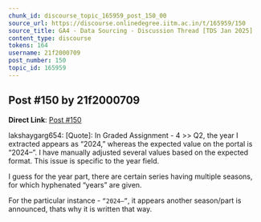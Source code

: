 ```yaml
---
chunk_id: discourse_topic_165959_post_150_00
source_url: https://discourse.onlinedegree.iitm.ac.in/t/165959/150
source_title: GA4 - Data Sourcing - Discussion Thread [TDS Jan 2025]
content_type: discourse
tokens: 164
username: 21f2000709
post_number: 150
topic_id: 165959
---
```


## Post #150 by 21f2000709

**Direct Link**: [Post #150](https://discourse.onlinedegree.iitm.ac.in/t/165959/150)

lakshaygarg654:
[Quote]: 
In Graded Assignment - 4 &gt;&gt; Q2, the year I extracted appears as “2024,” whereas the expected value on the portal is “2024–”. I have manually adjusted several values based on the expected format. This issue is specific to the year field.

I guess for the year part, there are certain series having multiple seasons, for which hyphenated “years” are given.

For the particular instance - `“2024–”`, it appears another season/part is announced, thats why it is written that way.
